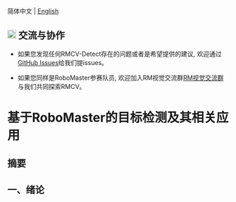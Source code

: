 简体中文 | [English](README_en.md)

## <img title="" src="https://user-images.githubusercontent.com/48054808/157800467-2a9946ad-30d1-49a9-b9db-ba33413d9c90.png" alt="" width="20"> 交流与协作

- 如果您发现任何RMCV-Detect存在的问题或者是希望提供的建议, 欢迎通过[GitHub Issues](https://github.com/AirspaceTechLtd/RMCV-Detect/issues)给我们提issues。

- 如果您同样是RoboMaster参赛队员, 欢迎加入RM视觉交流群[RM视觉交流群](https://jq.qq.com/?_wv=1027&k=M289K117)与我们共同探索RMCV。

# 基于RoboMaster的目标检测及其相关应用

## 摘要

## 一、绪论
